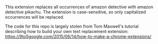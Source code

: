 This extension replaces all occurrences of amazon detective with amazon detective pikachu. The extension is case-sensitive, so only capitalized occurrences will be replaced.

The code for this repo is largely stolen from Tom Maxwell's tutorial describing how to build your own text replacement extension: https://9to5google.com/2015/06/14/how-to-make-a-chrome-extensions/
